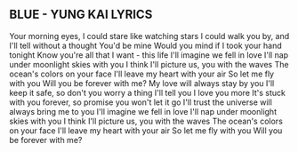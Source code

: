 ## BLUE - YUNG KAI LYRICS

Your morning eyes, I could stare like watching stars
I could walk you by, and I'll tell without a thought
You'd be mine
Would you mind if I took your hand tonight
Know you're all that I want - this life
I'll imagine we fell in love
I'll nap under moonlight skies with you
I think I'll picture us, you with the waves
The ocean's colors on your face
I'll leave my heart with your air
So let me fly with you
Will you be forever with me?
My love will always stay by you
I'll keep it safe, so don't you worry a thing
I'll tell you I love you more
It's stuck with you forever, so promise you won't let it go
I'll trust the universe will always bring me to you
I'll imagine we fell in love
I'll nap under moonlight skies with you
I think I'll picture us, you with the waves
The ocean's colors on your face
I'll leave my heart with your air
So let me fly with you
Will you be forever with me?
